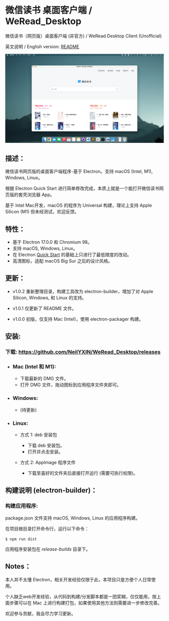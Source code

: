 # 微信读书 桌面客户端 / WeRead_Desktop
微信读书（网页版）桌面客户端 (非官方) / WeRead Desktop Client (Unofficial)

英文说明 / English version: [README](README.md) 

![](/assets/screenshots/WeRead_for_macOS-v1.0.0.webp)

 ## 描述：
 微信读书网页版的桌面客户端程序-基于 Electron。支持 macOS (Intel, M1), Windows, Linux。

 根据 Electron Quick Start 进行简单修改完成，本质上就是一个能打开微信读书网页版的套壳浏览器 App。

 基于 Intel Mac开发，macOS 的程序为 Universal 构建，理论上支持 Apple Silicon (M1) 但未经测试，欢迎反馈。

## 特性：
- 基于 Electron 17.0.0 和 Chromium 98。
- 支持 macOS, Windows, Linux。
- 在 Electron [Quick Start](https://www.electronjs.org/docs/latest/tutorial/quick-start) 的基础上只进行了最低限度的改动。
- 高清图标，适配 macOS Big Sur 之后的设计风格。

## 更新：
- v1.0.2 重新整理目录，构建工具改为 electron-builder，增加了对 Apple Silicon, Windows, 和 Linux 的支持。

- v1.0.1 仅更新了 README 文件。

- v1.0.0 初版，仅支持 Mac (Intel)，使用 electron-packager 构建。



## 安装:
### 下载: https://github.com/NeilYXIN/WeRead_Desktop/releases
- ### Mac (Intel 和 M1):
    - 下载最新的 DMG 文件。
    - 打开 DMG 文件，拖动图标到应用程序文件夹即可。

- ### Windows:
    - (待更新)

- ### Linux:
    - 方式 1: deb 安装包
        - 下载 deb 安装包。
        - 打开并点击安装。

    - 方式 2: AppImage 程序文件
        - 下载至喜好的文件夹后直接打开运行 (需要可执行权限)。

## 构建说明 (electron-builder)：
### 构建应用程序: 
package.json 文件支持 macOS, Windows, Linux 的应用程序构建。 

在项目根目录打开命令行，运行以下命令：

<code>$ npm run dist</code>

应用程序安装包在 *release-builds* 目录下。

## Notes：
本人并不太懂 Electron，相关开发经验仅限于此，本项目只是方便个人日常使用。

个人缺乏web开发经验，从代码到构建/分发脚本都是一团浆糊，仅仅能用，按上面步骤可以在 Mac 上进行构建打包，如果使用其他方法则需要进一步修改完善。

欢迎参与贡献，我会尽力学习更新。
